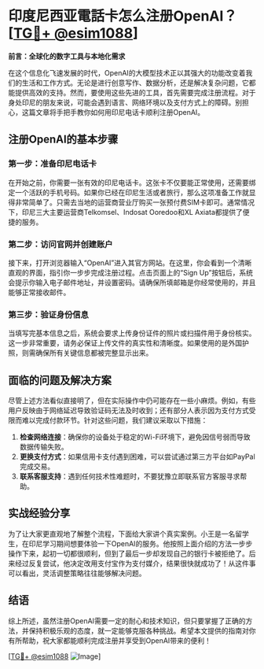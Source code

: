 # 印度尼西亚電話卡怎么注册OpenAI？[[TG💪+ @esim1088](https://t.me/s/esim1088)]

**前言：全球化的数字工具与本地化需求**

在这个信息化飞速发展的时代，OpenAI的大模型技术正以其强大的功能改变着我们的生活和工作方式。无论是进行创意写作、数据分析，还是解决复杂问题，它都能提供高效的支持。然而，要使用这些先进的工具，首先需要完成注册流程。对于身处印尼的朋友来说，可能会遇到语言、网络环境以及支付方式上的障碍。别担心，这篇文章将手把手教你如何用印尼电话卡顺利注册OpenAI。

## 注册OpenAI的基本步骤

### 第一步：准备印尼电话卡

在开始之前，你需要一张有效的印尼电话卡。这张卡不仅要能正常使用，还需要绑定一个活跃的手机号码。如果你已经在印尼生活或者旅行，那么这项准备工作就显得非常简单了。只需去当地的运营商营业厅购买一张预付费SIM卡即可。通常情况下，印尼三大主要运营商Telkomsel、Indosat Ooredoo和XL Axiata都提供了便捷的服务。

### 第二步：访问官网并创建账户

接下来，打开浏览器输入“OpenAI”进入其官方网站。在这里，你会看到一个清晰直观的界面，指引你一步步完成注册过程。点击页面上的“Sign Up”按钮后，系统会提示你输入电子邮件地址，并设置密码。请确保所填邮箱是你经常使用的，并且能够正常接收邮件。

### 第三步：验证身份信息

当填写完基本信息之后，系统会要求上传身份证件的照片或扫描件用于身份核实。这一步非常重要，请务必保证上传文件的真实性和清晰度。如果使用的是外国护照，则需确保所有关键信息都被完整显示出来。

## 面临的问题及解决方案

尽管上述方法看似直接明了，但在实际操作中仍可能存在一些小麻烦。例如，有些用户反映由于网络延迟导致验证码无法及时收到；还有部分人表示因为支付方式受限而难以完成付款环节。针对这些问题，我们建议采取以下措施：

1. **检查网络连接**：确保你的设备处于稳定的Wi-Fi环境下，避免因信号弱而导致数据传输失败。
2. **更换支付方式**：如果信用卡支付遇到困难，可以尝试通过第三方平台如PayPal完成交易。
3. **联系客服支持**：遇到任何技术性难题时，不要犹豫立即联系官方客服寻求帮助。

## 实战经验分享

为了让大家更直观地了解整个流程，下面给大家讲个真实案例。小王是一名留学生，在印尼学习期间想要体验一下OpenAI的服务。他按照上面介绍的方法一步步操作下来，起初一切都很顺利，但到了最后一步却发现自己的银行卡被拒绝了。后来经过反复尝试，他决定改用支付宝作为支付媒介，结果很快就成功了！从这件事可以看出，灵活调整策略往往能够解决问题。

## 结语

综上所述，虽然注册OpenAI需要一定的耐心和技术知识，但只要掌握了正确的方法，并保持积极乐观的态度，就一定能够克服各种挑战。希望本文提供的指南对你有所帮助，祝大家都能顺利完成注册并享受到OpenAI带来的便利！

[[TG💪+ @esim1088](https://t.me/s/esim1088) ![Image](https://i.postimg.cc/4NQfJmqS/Snipaste-2025-05-13-00-14-12.png)]
